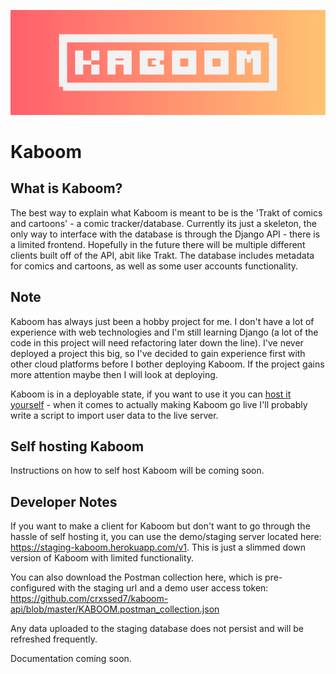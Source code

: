 ![Header](/brand%20assets/KABOOM.png)
<h1><b>Kaboom</b></h1>

## What is Kaboom?
The best way to explain what Kaboom is meant to be is the 'Trakt of comics and cartoons' - a comic tracker/database. Currently its just a skeleton, the only way to interface with the database is through the Django API - there is a limited frontend. Hopefully in the future there will be multiple different clients built off of the API, abit like Trakt. The database includes metadata for comics and cartoons, as well as some user accounts functionality.

## Note
Kaboom has always just been a hobby project for me. I don't have a lot of experience with web technologies and I'm still learning Django (a lot of the code in this project will need refactoring later down the line). I've never deployed a project this big, so I've decided to gain experience first with other cloud platforms before I bother deploying Kaboom. If the project gains more attention maybe then I will look at deploying.

Kaboom is in a deployable state, if you want to use it you can [host it yourself](#self-hosting-kaboom) - when it comes to actually making Kaboom go live I'll probably write a script to import user data to the live server.

## Self hosting Kaboom
Instructions on how to self host Kaboom will be coming soon.

## Developer Notes

If you want to make a client for Kaboom but don't want to go through the hassle of self hosting it, you can use the demo/staging server located here: https://staging-kaboom.herokuapp.com/v1. This is just a slimmed down version of Kaboom with limited functionality.

You can also download the Postman collection here, which is pre-configured with the staging url and a demo user access token: https://github.com/crxssed7/kaboom-api/blob/master/KABOOM.postman_collection.json

Any data uploaded to the staging database does not persist and will be refreshed frequently.

Documentation coming soon.